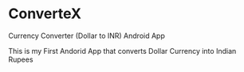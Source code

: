 # ConverteX
Currency Converter (Dollar to INR) Android App

This is my First Andorid App that converts Dollar Currency into Indian Rupees
